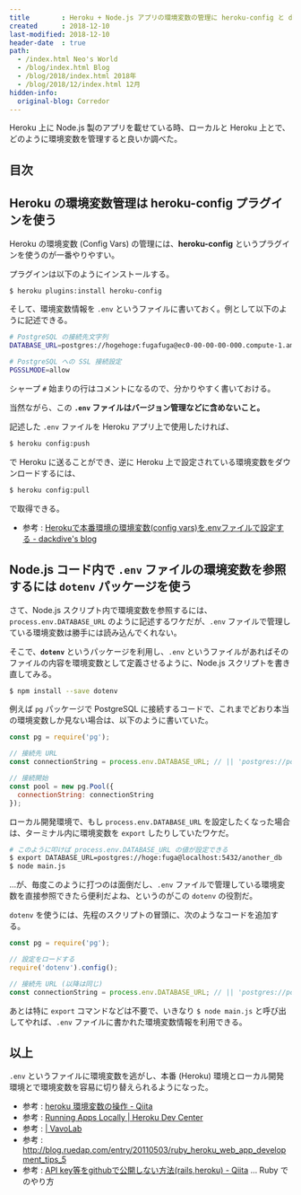 ```yaml
---
title        : Heroku + Node.js アプリの環境変数の管理に heroku-config と dotenv を使う
created      : 2018-12-10
last-modified: 2018-12-10
header-date  : true
path:
  - /index.html Neo's World
  - /blog/index.html Blog
  - /blog/2018/index.html 2018年
  - /blog/2018/12/index.html 12月
hidden-info:
  original-blog: Corredor
---
```


Heroku 上に Node.js 製のアプリを載せている時、ローカルと Heroku 上とで、どのように環境変数を管理すると良いか調べた。

## 目次

## Heroku の環境変数管理は heroku-config プラグインを使う

Heroku の環境変数 (Config Vars) の管理には、**heroku-config** というプラグインを使うのが一番やりやすい。

プラグインは以下のようにインストールする。

```bash
$ heroku plugins:install heroku-config
```

そして、環境変数情報を `.env` というファイルに書いておく。例として以下のように記述できる。

```bash
# PostgreSQL の接続先文字列
DATABASE_URL=postgres://hogehoge:fugafuga@ec0-00-00-00-000.compute-1.amazonaws.com:5432/useruser

# PostgreSQL への SSL 接続設定
PGSSLMODE=allow
```

シャープ `#` 始まりの行はコメントになるので、分かりやすく書いておける。

当然ながら、この **`.env` ファイルはバージョン管理などに含めないこと。**

記述した `.env` ファイルを Heroku アプリ上で使用したければ、

```bash
$ heroku config:push
```

で Heroku に送ることができ、逆に Heroku 上で設定されている環境変数をダウンロードするには、

```bash
$ heroku config:pull
```

で取得できる。

- 参考 : [Herokuで本番環境の環境変数(config vars)を.envファイルで設定する - dackdive's blog](https://dackdive.hateblo.jp/entry/2016/01/26/121900)

## Node.js コード内で `.env` ファイルの環境変数を参照するには `dotenv` パッケージを使う

さて、Node.js スクリプト内で環境変数を参照するには、`process.env.DATABASE_URL` のように記述するワケだが、`.env` ファイルで管理している環境変数は勝手には読み込んでくれない。

そこで、**`dotenv`** というパッケージを利用し、`.env` というファイルがあればそのファイルの内容を環境変数として定義させるように、Node.js スクリプトを書き直してみる。

```bash
$ npm install --save dotenv
```

例えば `pg` パッケージで PostgreSQL に接続するコードで、これまでどおり本当の環境変数しか見ない場合は、以下のように書いていた。

```javascript
const pg = require('pg');

// 接続先 URL
const connectionString = process.env.DATABASE_URL; // || 'postgres://postgres:postgres@localhost:5432/my_local_db';

// 接続開始
const pool = new pg.Pool({
  connectionString: connectionString
});
```

ローカル開発環境で、もし `process.env.DATABASE_URL` を設定したくなった場合は、ターミナル内に環境変数を `export` したりしていたワケだ。

```bash
# このように叩けば process.env.DATABASE_URL の値が設定できる
$ export DATABASE_URL=postgres://hoge:fuga@localhost:5432/another_db
$ node main.js
```

…が、毎度このように打つのは面倒だし、`.env` ファイルで管理している環境変数を直接参照できたら便利だよね、というのがこの `dotenv` の役割だ。

`dotenv` を使うには、先程のスクリプトの冒頭に、次のようなコードを追加する。

```javascript
const pg = require('pg');

// 設定をロードする
require('dotenv').config();

// 接続先 URL (以降は同じ)
const connectionString = process.env.DATABASE_URL; // || 'postgres://postgres:postgres@localhost:5432/my_local_db';
```

あとは特に `export` コマンドなどは不要で、いきなり `$ node main.js` と呼び出してやれば、`.env` ファイルに書かれた環境変数情報を利用できる。

## 以上

`.env` というファイルに環境変数を逃がし、本番 (Heroku) 環境とローカル開発環境とで環境変数を容易に切り替えられるようになった。

- 参考 : [heroku 環境変数の操作 - Qiita](https://qiita.com/colorrabbit/items/18db3c97734f32ebdfde)
- 参考 : [Running Apps Locally | Heroku Dev Center](https://devcenter.heroku.com/articles/heroku-local)
- 参考 : [| VavoLab](https://vavolab.com/article/2018/06/24/14/44/54/)
- 参考 : <http://blog.ruedap.com/entry/20110503/ruby_heroku_web_app_development_tips_5>
- 参考 : [API key等をgithubで公開しない方法(rails,heroku) - Qiita](https://qiita.com/uma0317/items/e142661c004f68d858a5) … Ruby でのやり方
